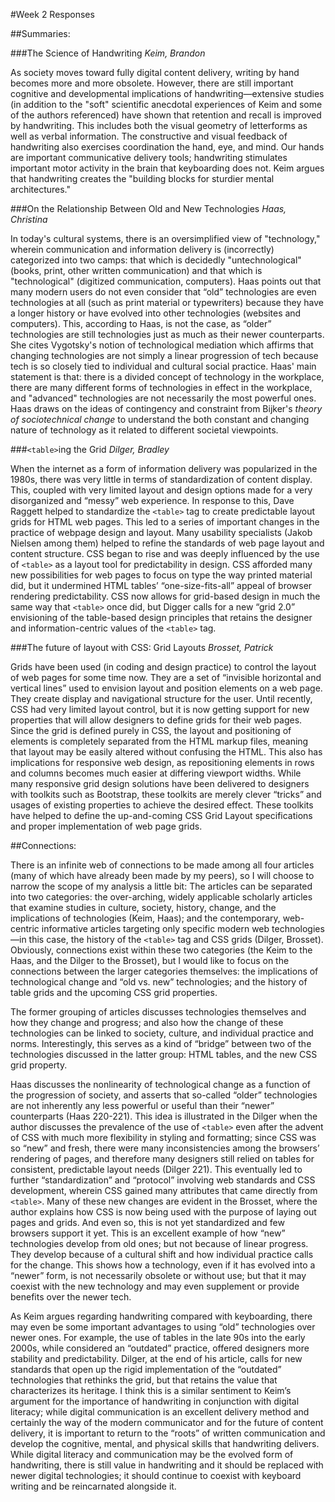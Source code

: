 #Week 2 Responses

##Summaries:

###The Science of Handwriting
*Keim, Brandon*

As society moves toward fully digital content delivery, writing by hand becomes more and more obsolete. However, there are still important cognitive and developmental implications of handwriting—extensive studies (in addition to the "soft" scientific anecdotal experiences of Keim and some of the authors referenced) have shown that retention and recall is improved by handwriting. This includes both the visual geometry of letterforms as well as verbal information. The constructive and visual feedback of handwriting also exercises coordination the hand, eye, and mind. Our hands are important communicative delivery tools; handwriting stimulates important motor activity in the brain that keyboarding does not. Keim argues that handwriting creates the "building blocks for sturdier mental architectures."

###On the Relationship Between Old and New Technologies
*Haas, Christina*

In today's cultural systems, there is an oversimplified view of "technology," wherein communication and information delivery is (incorrectly) categorized into two camps: that which is decidedly "untechnological" (books, print, other written communication) and that which is "technological" (digitized communication, computers). Haas points out that many modern users do not even consider that “old” technologies are even technologies at all (such as print material or typewriters) because they have a longer history or have evolved into other technologies (websites and computers). This, according to Haas, is not the case, as “older” technologies are still technologies just as much as their newer counterparts. She cites Vygotsky's notion of technological mediation which affirms that changing technologies are not simply a linear progression of tech because tech is so closely tied to individual and cultural social practice. Haas' main statement is that: there is a divided concept of technology in the workplace, there are many different forms of technologies in effect in the workplace, and "advanced" technologies are not necessarily the most powerful ones. Haas draws on the ideas of contingency and constraint from Bijker's *theory of sociotechnical change* to understand the both constant and changing nature of technology as it related to different societal viewpoints.

###`<table>`ing the Grid
*Dilger, Bradley*

When the internet as a form of information delivery was popularized in the 1980s, there was very little in terms of standardization of content display. This, coupled with very limited layout and design options made for a very disorganized and “messy” web experience. In response to this, Dave Raggett helped to standardize the `<table>` tag to create predictable layout grids for HTML web pages. This led to a series of important changes in the practice of webpage design and layout. Many usability specialists (Jakob Nielsen among them) helped to refine the standards of web page layout and content structure. CSS began to rise and was deeply influenced by the use of `<table>` as a layout tool for predictability in design. CSS afforded many new possibilities for web pages to focus on type the way printed material did, but it undermined HTML tables’ “one-size-fits-all” appeal of browser rendering predictability. CSS now allows for grid-based design in much the same way that `<table>` once did, but Digger calls for a new “grid 2.0” envisioning of the table-based design principles that retains the designer and information-centric values of the `<table>` tag.

###The future of layout with CSS: Grid Layouts
*Brosset, Patrick*

Grids have been used (in coding and design practice) to control the layout of web pages for some time now. They are a set of “invisible horizontal and vertical lines” used to envision layout and position elements on a web page. They create display and navigational structure for the user. Until recently, CSS had very limited layout control, but it is now getting support for new properties that will allow designers to define grids for their web pages. Since the grid is defined purely in CSS, the layout and positioning of elements is completely separated from the HTML markup files, meaning that layout may be easily altered without confusing the HTML. This also has implications for responsive web design, as repositioning elements in rows and columns becomes much easier at differing viewport widths. While many responsive grid design solutions have been delivered to designers with toolkits such as Bootstrap, these toolkits are merely clever “tricks” and usages of existing properties to achieve the desired effect. These toolkits have helped to define the up-and-coming CSS Grid Layout specifications and proper implementation of web page grids.

##Connections:

There is an infinite web of connections to be made among all four articles (many of which have already been made by my peers), so I will choose to narrow the scope of my analysis a little bit: The articles can be separated into two categories: the over-arching, widely applicable scholarly articles that examine studies in culture, society, history, change, and the implications of technologies (Keim, Haas); and the contemporary, web-centric informative articles targeting only specific modern web technologies—in this case, the history of the `<table>` tag and CSS grids (Dilger, Brosset). Obviously, connections exist within these two categories (the Keim to the Haas, and the Dilger to the Brosset), but I would like to focus on the connections between the larger categories themselves: the implications of technological change and “old vs. new” technologies; and the history of table grids and the upcoming CSS grid properties.

The former grouping of articles discusses technologies themselves and how they change and progress; and also how the change of these technologies can be linked to society, culture, and individual practice and norms. Interestingly, this serves as a kind of “bridge” between two of the technologies discussed in the latter group: HTML tables, and the new CSS grid property.

Haas discusses the nonlinearity of technological change as a function of the progression of society, and asserts that so-called “older” technologies are not inherently any less powerful or useful than their “newer” counterparts (Haas 220-221). This idea is illustrated in the Dilger when the author discusses the prevalence of the use of `<table>` even after the advent of CSS with much more flexibility in styling and formatting; since CSS was so “new” and fresh, there were many inconsistencies among the browsers’ rendering of pages, and therefore many designers still relied on tables for consistent, predictable layout needs (Dilger 221). This eventually led to further “standardization” and “protocol” involving web standards and CSS development, wherein CSS gained many attributes that came directly from `<table>`. Many of these new changes are evident in the Brosset, where the author explains how CSS is now being used with the purpose of laying out pages and grids. And even so, this is not yet standardized and few browsers support it yet. This is an excellent example of how “new” technologies develop from old ones; but not because of linear progress. They develop because of a cultural shift and how individual practice calls for the change. This shows how a technology, even if it has evolved into a “newer” form, is not necessarily obsolete or without use; but that it may coexist with the new technology and may even supplement or provide benefits over the newer tech.

As Keim argues regarding handwriting compared with keyboarding, there may even be some important advantages to using “old” technologies over newer ones. For example, the use of tables in the late 90s into the early 2000s, while considered an “outdated” practice, offered designers more stability and predictability. Dilger, at the end of his article, calls for new standards that open up the rigid implementation of the “outdated” technologies that rethinks the grid, but that retains the value that characterizes its heritage. I think this is a similar sentiment to Keim’s argument for the importance of handwriting in conjunction with digital literacy; while digital communication is an excellent delivery method and certainly the way of the modern communicator and for the future of content delivery, it is important to return to the “roots” of written communication and develop the cognitive, mental, and physical skills that handwriting delivers. While digital literacy and communication may be the evolved form of handwriting, there is still value in handwriting and it should be replaced with newer digital technologies; it should continue to coexist with keyboard writing and be reincarnated alongside it.